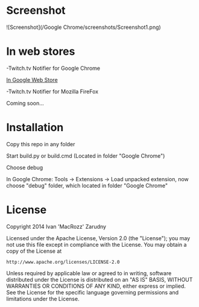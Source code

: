 # Screenshot
![Screenshot](/Google Chrome/screenshots/Screenshot1.png)
# In web stores
-Twitch.tv Notifier for Google Chrome

[In Google Web Store]

-Twitch.tv Notifier for Mozilla FireFox

Coming soon...

# Installation
Copy this repo in any folder

Start build.py or build.cmd (Located in folder "Google Chrome")

Choose debug

In Google Chrome: Tools -> Extensions -> Load unpacked extension, now choose "debug" folder, which located in folder "Google Chrome"

# License
Copyright 2014 Ivan 'MacRozz' Zarudny

Licensed under the Apache License, Version 2.0 (the "License");
you may not use this file except in compliance with the License.
You may obtain a copy of the License at

	http://www.apache.org/licenses/LICENSE-2.0

Unless required by applicable law or agreed to in writing, software
distributed under the License is distributed on an "AS IS" BASIS,
WITHOUT WARRANTIES OR CONDITIONS OF ANY KIND, either express or implied.
See the License for the specific language governing permissions and
limitations under the License.

[In Google Web Store]: <http://bit.ly/TwitchNotifer>
